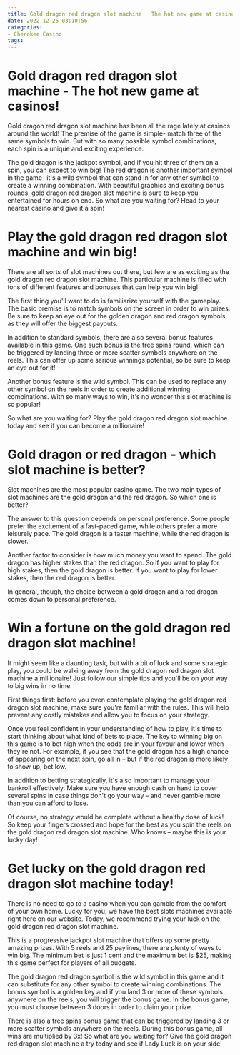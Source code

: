 ```yaml
---
title: Gold dragon red dragon slot machine   The hot new game at casinos!
date: 2022-12-25 03:10:56
categories:
- Cherokee Casino
tags:
---
```



#  Gold dragon red dragon slot machine - The hot new game at casinos!

Gold dragon red dragon slot machine has been all the rage lately at casinos around the world! The premise of the game is simple- match three of the same symbols to win. But with so many possible symbol combinations, each spin is a unique and exciting experience.

The gold dragon is the jackpot symbol, and if you hit three of them on a spin, you can expect to win big! The red dragon is another important symbol in the game- it's a wild symbol that can stand in for any other symbol to create a winning combination. With beautiful graphics and exciting bonus rounds, gold dragon red dragon slot machine is sure to keep you entertained for hours on end. So what are you waiting for? Head to your nearest casino and give it a spin!

#  Play the gold dragon red dragon slot machine and win big!

There are all sorts of slot machines out there, but few are as exciting as the gold dragon red dragon slot machine. This particular machine is filled with tons of different features and bonuses that can help you win big!

The first thing you'll want to do is familiarize yourself with the gameplay. The basic premise is to match symbols on the screen in order to win prizes. Be sure to keep an eye out for the golden dragon and red dragon symbols, as they will offer the biggest payouts.

In addition to standard symbols, there are also several bonus features available in this game. One such bonus is the free spins round, which can be triggered by landing three or more scatter symbols anywhere on the reels. This can offer up some serious winnings potential, so be sure to keep an eye out for it!

Another bonus feature is the wild symbol. This can be used to replace any other symbol on the reels in order to create additional winning combinations. With so many ways to win, it's no wonder this slot machine is so popular!

So what are you waiting for? Play the gold dragon red dragon slot machine today and see if you can become a millionaire!

#  Gold dragon or red dragon - which slot machine is better?

Slot machines are the most popular casino game. The two main types of slot machines are the gold dragon and the red dragon. So which one is better?

The answer to this question depends on personal preference. Some people prefer the excitement of a fast-paced game, while others prefer a more leisurely pace. The gold dragon is a faster machine, while the red dragon is slower.

Another factor to consider is how much money you want to spend. The gold dragon has higher stakes than the red dragon. So if you want to play for high stakes, then the gold dragon is better. If you want to play for lower stakes, then the red dragon is better.

In general, though, the choice between a gold dragon and a red dragon comes down to personal preference.

#  Win a fortune on the gold dragon red dragon slot machine!

It might seem like a daunting task, but with a bit of luck and some strategic play, you could be walking away from the gold dragon red dragon slot machine a millionaire! Just follow our simple tips and you'll be on your way to big wins in no time.

First things first: before you even contemplate playing the gold dragon red dragon slot machine, make sure you're familiar with the rules. This will help prevent any costly mistakes and allow you to focus on your strategy.

Once you feel confident in your understanding of how to play, it's time to start thinking about what kind of bets to place. The key to winning big on this game is to bet high when the odds are in your favour and lower when they're not. For example, if you see that the gold dragon has a high chance of appearing on the next spin, go all in – but if the red dragon is more likely to show up, bet low.

In addition to betting strategically, it's also important to manage your bankroll effectively. Make sure you have enough cash on hand to cover several spins in case things don't go your way – and never gamble more than you can afford to lose.

Of course, no strategy would be complete without a healthy dose of luck! So keep your fingers crossed and hope for the best as you spin the reels on the gold dragon red dragon slot machine. Who knows – maybe this is your lucky day!

#  Get lucky on the gold dragon red dragon slot machine today!

There is no need to go to a casino when you can gamble from the comfort of your own home. Lucky for you, we have the best slots machines available right here on our website. Today, we recommend trying your luck on the gold dragon red dragon slot machine.

This is a progressive jackpot slot machine that offers up some pretty amazing prizes. With 5 reels and 25 paylines, there are plenty of ways to win big. The minimum bet is just 1 cent and the maximum bet is $25, making this game perfect for players of all budgets.

The gold dragon red dragon symbol is the wild symbol in this game and it can substitute for any other symbol to create winning combinations. The bonus symbol is a golden key and if you land 3 or more of these symbols anywhere on the reels, you will trigger the bonus game. In the bonus game, you must choose between 3 doors in order to claim your prize.

There is also a free spins bonus game that can be triggered by landing 3 or more scatter symbols anywhere on the reels. During this bonus game, all wins are multiplied by 3x! So what are you waiting for? Give the gold dragon red dragon slot machine a try today and see if Lady Luck is on your side!
